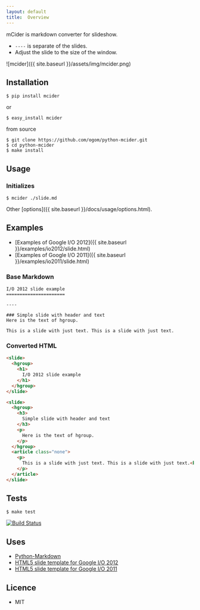 ```yaml
---
layout: default
title:  Overview
---
```


mCider is markdown converter for slideshow.

* `----` is separate of the slides.
* Adjust the slide to the size of the window.

![mcider]({{ site.baseurl }}/assets/img/mcider.png)

## Installation

```
$ pip install mcider
```

or

```
$ easy_install mcider
```

from source

```
$ git clone https://github.com/ogom/python-mcider.git
$ cd python-mcider
$ make install
```

## Usage

### Initializes

```
$ mcider ./slide.md
```

Other [options]({{ site.baseurl }}/docs/usage/options.html).

## Examples

* [Examples of Google I/O 2012]({{ site.baseurl }}/examples/io2012/slide.html)
* [Examples of Google I/O 2011]({{ site.baseurl }}/examples/io2011/slide.html)


### Base Markdown

```
I/O 2012 slide example
======================

----

### Simple slide with header and text
Here is the text of hgroup.

This is a slide with just text. This is a slide with just text.
```

### Converted HTML

```html
<slide>
  <hgroup>
    <h1>
      I/O 2012 slide example
    </h1>
  </hgroup>
</slide>

<slide>
  <hgroup>
    <h3>
      Simple slide with header and text
    </h3>
    <p>
      Here is the text of hgroup.
    </p>
  </hgroup>
  <article class="none">
    <p>
      This is a slide with just text. This is a slide with just text.<br />
    </p>
  </article>
</slide>
```

## Tests

```
$ make test
```

[![Build Status](https://secure.travis-ci.org/ogom/python-mcider.png?branch=master)](http://travis-ci.org/ogom/python-mcider)

## Uses

* [Python-Markdown](https://github.com/waylan/Python-Markdown)
* [HTML5 slide template for Google I/O 2012](http://code.google.com/p/io-2012-slides/)
* [HTML5 slide template for Google I/O 2011](http://code.google.com/p/html5slides/)

## Licence

* MIT
